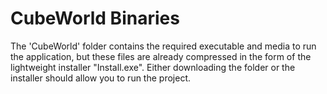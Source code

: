CubeWorld Binaries
==================

The 'CubeWorld' folder contains the required executable and media to run the application, but these files are already compressed in the form of the lightweight installer "Install.exe".  Either downloading the folder or the installer should allow you to run the project.